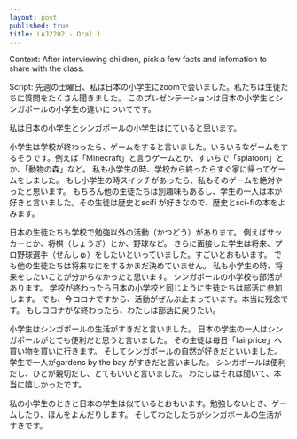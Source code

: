 ```yaml
---
layout: post
published: true
title: LAJ2202 - Oral 1
---
```

Context: After interviewing children, pick a few facts and infomation to share with the class.


Script:
先週の土曜日、私は日本の小学生にzoomで会いました。私たちは生徒たちに質問をたくさん聞きました。
このプレゼンテーションは日本の小学生とシンガポールの小学生の違いについてです。

私は日本の小学生とシンガポールの小学生はにていると思います。

小学生は学校が終わったら、ゲームをすると言いました。いろいろなゲームをするそうです。例えば「Minecraft」と言うゲームとか、すいちで「splatoon」とか、「動物の森」など。
私も小学生の時、学校から終ったらすぐ家に帰ってゲームをしました。
もし小学生の時スイッチがあったら、私もそのゲームを絶対やったと思います。
もちろん他の生徒たちは別趣味もあるし、学生の一人は本が好きと言いました。その生徒は歴史とscifi が好きなので、歴史とsci-fiの本をよみます。

日本の生徒たちも学校で勉強以外の活動（かつどう）があります。
例えばサッカーとか、将棋（しょうぎ）とか、野球など。
さらに面接した学生は将来、プロ野球選手（せんしゅ）をしたいといっていました。すごいとおもいます。
でも他の生徒たちは将来なにをするかまだ決めていません。
私も小学生の時、将来をしたいことが分からなかったと思います。
シンガポールの小学校も部活があります。
学校が終わったら日本の小学校と同じように生徒たちは部活に参加します。
でも、今コロナですから、活動がぜんぶ止まっています。本当に残念です。
もしコロナがな終わったら、わたしは部活に戻りたい。

小学生はシンガポールの生活がすきだと言いました。
日本の学生の一人はシンガポールがとても便利だと思うと言いました。
その生徒は毎日「fairprice」へ買い物を買いに行きます。
そしてシンガポールの自然が好きだといいました。
学生で一人がgardens by the bay がすきだと言いました。
シンガポールは便利だし、ひとが親切だし、とてもいいと言いました。
わたしはそれは聞いて、本当に嬉しかったです。

私の小学生のときと日本の学生は似ているとおもいます。勉強しないとき、ゲームしたり、ほんをよんだりします。
そしてわたしたちがシンガポールの生活がすきです。

